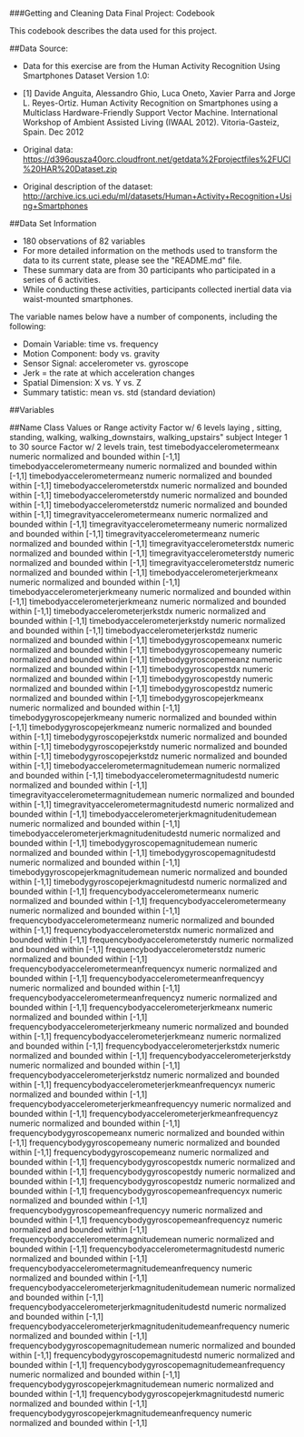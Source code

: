 ###Getting and Cleaning Data Final Project: Codebook

This codebook describes the data used for this project.


##Data Source:
* Data for this exercise are from the Human Activity Recognition Using Smartphones Dataset Version 1.0:
* [1] Davide Anguita, Alessandro Ghio, Luca Oneto, Xavier Parra and Jorge L. Reyes-Ortiz. Human Activity Recognition on Smartphones using a Multiclass Hardware-Friendly Support Vector Machine. International Workshop of Ambient Assisted Living (IWAAL 2012). Vitoria-Gasteiz, Spain. Dec 2012

* Original data: https://d396qusza40orc.cloudfront.net/getdata%2Fprojectfiles%2FUCI%20HAR%20Dataset.zip
* Original description of the dataset: http://archive.ics.uci.edu/ml/datasets/Human+Activity+Recognition+Using+Smartphones


##Data Set Information
* 180 observations of  82 variables
* For more detailed information on the methods used to transform the data to its current state, please see the "README.md" file.
* These summary data are from 30 participants who participated in a series of 6 activities. 
* While conducting these activities, participants collected inertial data via waist-mounted smartphones.

The variable names below have a number of components, including the following:
* Domain Variable: time vs. frequency
* Motion Component: body vs. gravity
* Sensor Signal: accelerometer vs. gyroscope
* Jerk = the rate at which acceleration changes
* Spatial Dimension: X vs. Y vs. Z
* Summary tatistic: mean vs. std (standard deviation)


##Variables
		
##Name								Class			Values or Range
activity							Factor w/ 6 levels 	laying
, sitting, 
standing, 
walking, 
walking_downstairs, 
walking_upstairs"
subject								Integer			1 to 30
source								Factor w/ 2 levels	train, 
test
timebodyaccelerometermeanx					numeric			normalized and bounded within [-1,1]
timebodyaccelerometermeany					numeric			normalized and bounded within [-1,1]
timebodyaccelerometermeanz					numeric			normalized and bounded within [-1,1]
timebodyaccelerometerstdx					numeric			normalized and bounded within [-1,1]
timebodyaccelerometerstdy					numeric			normalized and bounded within [-1,1]
timebodyaccelerometerstdz					numeric			normalized and bounded within [-1,1]
timegravityaccelerometermeanx					numeric			normalized and bounded within [-1,1]
timegravityaccelerometermeany					numeric			normalized and bounded within [-1,1]
timegravityaccelerometermeanz					numeric			normalized and bounded within [-1,1]
timegravityaccelerometerstdx					numeric			normalized and bounded within [-1,1]
timegravityaccelerometerstdy					numeric			normalized and bounded within [-1,1]
timegravityaccelerometerstdz					numeric			normalized and bounded within [-1,1]
timebodyaccelerometerjerkmeanx					numeric			normalized and bounded within [-1,1]
timebodyaccelerometerjerkmeany					numeric			normalized and bounded within [-1,1]
timebodyaccelerometerjerkmeanz					numeric			normalized and bounded within [-1,1]
timebodyaccelerometerjerkstdx					numeric			normalized and bounded within [-1,1]
timebodyaccelerometerjerkstdy					numeric			normalized and bounded within [-1,1]
timebodyaccelerometerjerkstdz					numeric			normalized and bounded within [-1,1]
timebodygyroscopemeanx						numeric			normalized and bounded within [-1,1]
timebodygyroscopemeany						numeric			normalized and bounded within [-1,1]
timebodygyroscopemeanz						numeric			normalized and bounded within [-1,1]
timebodygyroscopestdx						numeric			normalized and bounded within [-1,1]
timebodygyroscopestdy						numeric			normalized and bounded within [-1,1]
timebodygyroscopestdz						numeric			normalized and bounded within [-1,1]
timebodygyroscopejerkmeanx					numeric			normalized and bounded within [-1,1]
timebodygyroscopejerkmeany					numeric			normalized and bounded within [-1,1]
timebodygyroscopejerkmeanz					numeric			normalized and bounded within [-1,1]
timebodygyroscopejerkstdx					numeric			normalized and bounded within [-1,1]
timebodygyroscopejerkstdy					numeric			normalized and bounded within [-1,1]
timebodygyroscopejerkstdz					numeric			normalized and bounded within [-1,1]
timebodyaccelerometermagnitudemean				numeric			normalized and bounded within [-1,1]
timebodyaccelerometermagnitudestd				numeric			normalized and bounded within [-1,1]
timegravityaccelerometermagnitudemean				numeric			normalized and bounded within [-1,1]
timegravityaccelerometermagnitudestd				numeric			normalized and bounded within [-1,1]
timebodyaccelerometerjerkmagnitudenitudemean			numeric			normalized and bounded within [-1,1]
timebodyaccelerometerjerkmagnitudenitudestd			numeric			normalized and bounded within [-1,1]
timebodygyroscopemagnitudemean					numeric			normalized and bounded within [-1,1]
timebodygyroscopemagnitudestd					numeric			normalized and bounded within [-1,1]
timebodygyroscopejerkmagnitudemean				numeric			normalized and bounded within [-1,1]
timebodygyroscopejerkmagnitudestd				numeric			normalized and bounded within [-1,1]
frequencybodyaccelerometermeanx					numeric			normalized and bounded within [-1,1]
frequencybodyaccelerometermeany					numeric			normalized and bounded within [-1,1]
frequencybodyaccelerometermeanz					numeric			normalized and bounded within [-1,1]
frequencybodyaccelerometerstdx					numeric			normalized and bounded within [-1,1]
frequencybodyaccelerometerstdy					numeric			normalized and bounded within [-1,1]
frequencybodyaccelerometerstdz					numeric			normalized and bounded within [-1,1]
frequencybodyaccelerometermeanfrequencyx			numeric			normalized and bounded within [-1,1]
frequencybodyaccelerometermeanfrequencyy			numeric			normalized and bounded within [-1,1]
frequencybodyaccelerometermeanfrequencyz			numeric			normalized and bounded within [-1,1]
frequencybodyaccelerometerjerkmeanx				numeric			normalized and bounded within [-1,1]
frequencybodyaccelerometerjerkmeany				numeric			normalized and bounded within [-1,1]
frequencybodyaccelerometerjerkmeanz				numeric			normalized and bounded within [-1,1]
frequencybodyaccelerometerjerkstdx				numeric			normalized and bounded within [-1,1]
frequencybodyaccelerometerjerkstdy				numeric			normalized and bounded within [-1,1]
frequencybodyaccelerometerjerkstdz				numeric			normalized and bounded within [-1,1]
frequencybodyaccelerometerjerkmeanfrequencyx			numeric			normalized and bounded within [-1,1]
frequencybodyaccelerometerjerkmeanfrequencyy			numeric			normalized and bounded within [-1,1]
frequencybodyaccelerometerjerkmeanfrequencyz			numeric			normalized and bounded within [-1,1]
frequencybodygyroscopemeanx					numeric			normalized and bounded within [-1,1]
frequencybodygyroscopemeany					numeric			normalized and bounded within [-1,1]
frequencybodygyroscopemeanz					numeric			normalized and bounded within [-1,1]
frequencybodygyroscopestdx					numeric			normalized and bounded within [-1,1]
frequencybodygyroscopestdy					numeric			normalized and bounded within [-1,1]
frequencybodygyroscopestdz					numeric			normalized and bounded within [-1,1]
frequencybodygyroscopemeanfrequencyx				numeric			normalized and bounded within [-1,1]
frequencybodygyroscopemeanfrequencyy				numeric			normalized and bounded within [-1,1]
frequencybodygyroscopemeanfrequencyz				numeric			normalized and bounded within [-1,1]
frequencybodyaccelerometermagnitudemean				numeric			normalized and bounded within [-1,1]
frequencybodyaccelerometermagnitudestd				numeric			normalized and bounded within [-1,1]
frequencybodyaccelerometermagnitudemeanfrequency		numeric			normalized and bounded within [-1,1]
frequencybodyaccelerometerjerkmagnitudenitudemean		numeric			normalized and bounded within [-1,1]
frequencybodyaccelerometerjerkmagnitudenitudestd		numeric			normalized and bounded within [-1,1]
frequencybodyaccelerometerjerkmagnitudenitudemeanfrequency	numeric			normalized and bounded within [-1,1]
frequencybodygyroscopemagnitudemean				numeric			normalized and bounded within [-1,1]
frequencybodygyroscopemagnitudestd				numeric			normalized and bounded within [-1,1]
frequencybodygyroscopemagnitudemeanfrequency			numeric			normalized and bounded within [-1,1]
frequencybodygyroscopejerkmagnitudemean				numeric			normalized and bounded within [-1,1]
frequencybodygyroscopejerkmagnitudestd				numeric			normalized and bounded within [-1,1]
frequencybodygyroscopejerkmagnitudemeanfrequency		numeric			normalized and bounded within [-1,1]
